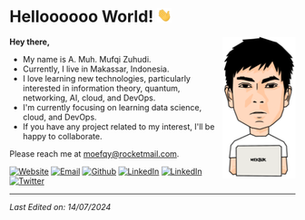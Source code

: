 <!-- Define heading -->
<h1>Helloooooo World! <img src="assets/img/hi.gif" alt="Hi" height="25"></h1>

<!-- Define content -->
<img src="assets/img/profile.png" alt="A. Muh. Mufqi Zuhudi" height="250" align="right">
<p><b>Hey there,</b></p>
<p><ul>
    <li> My name is A. Muh. Mufqi Zuhudi.</li>
    <li> Currently, I live in Makassar, Indonesia.</li>
    <li> I love learning new technologies, particularly interested in information theory, quantum, networking, AI, cloud, and DevOps.</li>
    <li> I'm currently focusing on learning data science, cloud, and DevOps.</li>
    <li> If you have any project related to my interest, I'll be happy to collaborate.</li>
</ul></p>

<p> Please reach me at <a href="mailto:moefqy@rocketmail.com">moefqy@rocketmail.com</a>.</p>
<p align="left">
    <a href="https://moefqy.student.telkomuniversity.ac.id"><img src="https://img.shields.io/badge/-Website-21759B?logo=wordpress&logoColor=white&style=flat-square" alt="Website"></a>
    <a href="mailto:moefqy@rocketmail.com"><img src="https://img.shields.io/badge/-Email-D44638?logo=gmail&logoColor=white&style=flat-square" alt="Email"></a>
    <a href="https://github.com/moefqy"><img src="https://img.shields.io/github/followers/moefqy.svg?label=Github&logo=github&logoColor=white&style=flat-square" alt="Github"></a>
    <a href="https://linkedin.com/in/moefqy"><img src="https://img.shields.io/badge/-LinkedIn-0077B5?logo=linkedin&logoColor=white&style=flat-square" alt="LinkedIn"></a>
    <a href="https://www.instagram.com/moefqy"><img src="https://img.shields.io/badge/-Instagram-C13584?logo=Instagram&logoColor=white&style=flat-square" alt="LinkedIn"></a>
    <a href="https://x.com/moefqy"><img src="https://img.shields.io/badge/-X.com-000000?logo=X&logoColor=white&style=flat-square" alt="Twitter"></a>
</p>

<!-- Define footer -->
<hr><i> Last Edited on: 14/07/2024 </i></hr>
